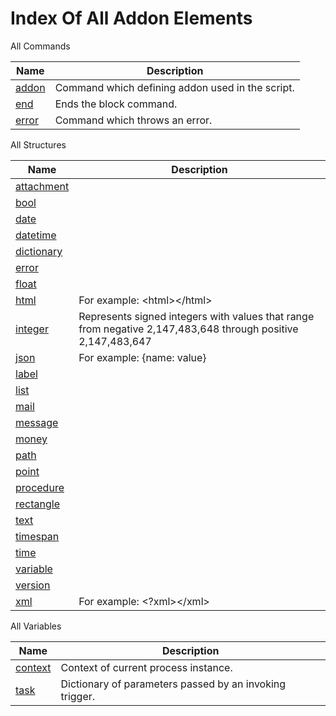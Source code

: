 # Index Of All Addon Elements


 All Commands

| Name | Description |
| ---- | ----------- |
| [addon](https://github.com/G1ANT-Robot/G1ANT.Robot/blob/master/G1ANT.Language/Commands/AddonCommand.md) | Command which defining addon used in the script. |
| [end](https://github.com/G1ANT-Robot/G1ANT.Robot/blob/master/G1ANT.Language/Commands/EndCommand.md) | Ends the block command. |
| [error](https://github.com/G1ANT-Robot/G1ANT.Robot/blob/master/G1ANT.Language/Commands/ErrorCommand.md) | Command which throws an error. |

 All Structures

| Name | Description |
| ---- | ----------- |
| [attachment](https://github.com/G1ANT-Robot/G1ANT.Robot/blob/master/G1ANT.Language/Structures/AttachmentStructure.md) |  |
| [bool](https://github.com/G1ANT-Robot/G1ANT.Robot/blob/master/G1ANT.Language/Structures/BooleanStructure.md) |  |
| [date](https://github.com/G1ANT-Robot/G1ANT.Robot/blob/master/G1ANT.Language/Structures/DateStructure.md) |  |
| [datetime](https://github.com/G1ANT-Robot/G1ANT.Robot/blob/master/G1ANT.Language/Structures/DateTimeStructure.md) |  |
| [dictionary](https://github.com/G1ANT-Robot/G1ANT.Robot/blob/master/G1ANT.Language/Structures/DictionaryStructure.md) |  |
| [error](https://github.com/G1ANT-Robot/G1ANT.Robot/blob/master/G1ANT.Language/Structures/ErrorStructure.md) |  |
| [float](https://github.com/G1ANT-Robot/G1ANT.Robot/blob/master/G1ANT.Language/Structures/FloatStructure.md) |  |
| [html](https://github.com/G1ANT-Robot/G1ANT.Robot/blob/master/G1ANT.Language/Structures/HtmlStructure.md) | For example: &lt;html&gt;&lt;/html&gt; |
| [integer](https://github.com/G1ANT-Robot/G1ANT.Robot/blob/master/G1ANT.Language/Structures/IntegerStructure.md) | Represents signed integers with values that range from negative 2,147,483,648 through positive 2,147,483,647 |
| [json](https://github.com/G1ANT-Robot/G1ANT.Robot/blob/master/G1ANT.Language/Structures/JsonStructure.md) | For example: {name: value} |
| [label](https://github.com/G1ANT-Robot/G1ANT.Robot/blob/master/G1ANT.Language/Structures/LabelStructure.md) |  |
| [list](https://github.com/G1ANT-Robot/G1ANT.Robot/blob/master/G1ANT.Language/Structures/ListStructure.md) |  |
| [mail](https://github.com/G1ANT-Robot/G1ANT.Robot/blob/master/G1ANT.Language/Structures/MailStructure.md) |  |
| [message](https://github.com/G1ANT-Robot/G1ANT.Robot/blob/master/G1ANT.Language/Structures/MessageStructure.md) |  |
| [money](https://github.com/G1ANT-Robot/G1ANT.Robot/blob/master/G1ANT.Language/Structures/MoneyStructure.md) |  |
| [path](https://github.com/G1ANT-Robot/G1ANT.Robot/blob/master/G1ANT.Language/Structures/PathStructure.md) |  |
| [point](https://github.com/G1ANT-Robot/G1ANT.Robot/blob/master/G1ANT.Language/Structures/PointStructure.md) |  |
| [procedure](https://github.com/G1ANT-Robot/G1ANT.Robot/blob/master/G1ANT.Language/Structures/ProcedureStructure.md) |  |
| [rectangle](https://github.com/G1ANT-Robot/G1ANT.Robot/blob/master/G1ANT.Language/Structures/RectangleStructure.md) |  |
| [text](https://github.com/G1ANT-Robot/G1ANT.Robot/blob/master/G1ANT.Language/Structures/TextStructure.md) |  |
| [timespan](https://github.com/G1ANT-Robot/G1ANT.Robot/blob/master/G1ANT.Language/Structures/TimeSpanStructure.md) |  |
| [time](https://github.com/G1ANT-Robot/G1ANT.Robot/blob/master/G1ANT.Language/Structures/TimeStructure.md) |  |
| [variable](https://github.com/G1ANT-Robot/G1ANT.Robot/blob/master/G1ANT.Language/Structures/VariableStructure.md) |  |
| [version](https://github.com/G1ANT-Robot/G1ANT.Robot/blob/master/G1ANT.Language/Structures/VersionStructure.md) |  |
| [xml](https://github.com/G1ANT-Robot/G1ANT.Robot/blob/master/G1ANT.Language/Structures/XmlStructure.md) | For example: &lt;?xml&gt;&lt;/xml&gt; |

 All Variables

| Name | Description |
| ---- | ----------- |
| [context](https://github.com/G1ANT-Robot/G1ANT.Robot/blob/master/G1ANT.Language/Variables/TriggerVariableManager.md) | Context of current process instance. |
| [task](https://github.com/G1ANT-Robot/G1ANT.Robot/blob/master/G1ANT.Language/Variables/TaskVariable.md) | Dictionary of parameters passed by an invoking trigger. |
